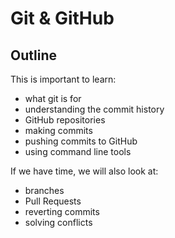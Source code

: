 # Git & GitHub

## Outline

This is important to learn:
- what git is for
- understanding the commit history
- GitHub repositories
- making commits
- pushing commits to GitHub
- using command line tools

If we have time, we will also look at:
- branches
- Pull Requests
- reverting commits
- solving conflicts